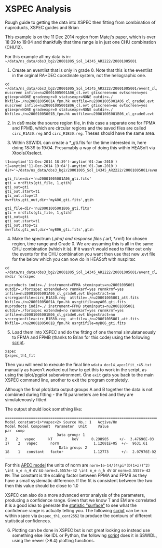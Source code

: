 # XSPEC Analysis

Rough guide to getting the data into XSPEC then fitting from combination of nuproducts, XSPEC guides and Brian

This example is on the 11 Dec 2014 region from Matej's paper, which is over 18:39 to 19:04 and thankfully that time range is in just one CHU combination (CHU12).

For this example all my data is in: `~/data/ns_data/obs3_bg2/20001005_Sol_14345_AR2222/20001005001`

1. Create an eventlist that is only in grade 0. Note that this is the eventlist in the orginal RA+DEC coordinate system, not the heliographic one. 

  ```
  cd ~/data/ns_data/obs3_bg2/20001005_Sol_14345_AR2222/20001005001/event_cl/
  nuscreen infile=nu20001005001A06_cl.evt gtiscreen=no evtscreen=yes gtiexpr=NONE gradeexpr=0 statusexpr=NONE outdir=./ hkfile=./nu20001005001A_fpm.hk outfile=nu20001005001A06_cl_grade0.evt
  nuscreen infile=nu20001005001B06_cl.evt gtiscreen=no evtscreen=yes gtiexpr=NONE gradeexpr=0 statusexpr=NONE outdir=./ hkfile=./nu20001005001B_fpm.hk outfile=nu20001005001B06_cl_grade0.evt
  ```

2. In ds9 make the source region file, in this case a separate one for FPMA and FPMB, which are circular regions and the saved files are called `circ_R1A30.reg` and `circ_R1B30.reg`. Theses should have the same area.

3. Within SSWIDL can create a *_gti.fits for the time interested in, here doing 18:39 to 19:04. Presumably a way of doing this within HEASoft via Xtools/Xselect.

  ```
  t1=anytim('11-Dec-2014 18:39')-anytim('01-Jan-2010')
  t2=anytim('11-Dec-2014 19:04')-anytim('01-Jan-2010')
  dir='~/data/ns_data/obs3_bg2/20001005_Sol_14345_AR2222/20001005001/event_cl/'
  
  gti_file=dir+'nu20001005001A06_gti.fits'
  gti = mrdfits(gti_file, 1,gtih)
  gti_out=gti
  gti_out.start=t1
  gti_out.stop=t2
  mwrfits,gti_out,dir+'myA06_gti.fits',gtih
  
  gti_file=dir+'nu20001005001B06_gti.fits'
  gti = mrdfits(gti_file, 1,gtih)
  gti_out=gti
  gti_out.start=t1
  gti_out.stop=t2
  mwrfits,gti_out,dir+'myB06_gti.fits',gtih
  ```

4. Make the spectrum (*.pha) and response files (*.arf, *.rmf) for chosen region, time range and Grade 0. We are assuming this is all in the same CHU combination (which it is). If it wasn't would need to filter out only the events for the CHU combination you want then use that new .evt file for the below which you can now do in HEASoft with nusplitsc

  ```
  cd ~/data/ns_data/obs3_bg2/20001005_Sol_14345_AR2222/20001005001/event_cl/
  mkdir forxspec
  
  nuproducts indir=./ instrument=FPMA steminputs=nu20001005001 outdir=./forxspec extended=no runmkarf=yes runmkrmf=yes infile=nu20001005001A06_cl_grade0.evt bkgextract=no srcregionfile=circ_R1A30.reg  attfile=./nu20001005001_att.fits hkfile=./nu20001005001A_fpm.hk usrgtifile=myA06_gti.fits
  nuproducts indir=./ instrument=FPMB steminputs=nu20001005001 outdir=./forxspec extended=no runmkarf=yes runmkrmf=yes infile=nu20001005001B06_cl_grade0.evt bkgextract=no srcregionfile=circ_R1B30.reg  attfile=./nu20001005001_att.fits hkfile=./nu20001005001B_fpm.hk usrgtifile=myB06_gti.fits
  ```

5. Load them into XSPEC and do the fitting of one thermal simulataneously to FPMA and FPMB (thanks to Brian for this code) using the following [script](https://github.com/ianan/nsigh_dec14/blob/master/xspec/xspec_th1_fit.xcm). 
	
  ```
  xspec
  @xspec_th1_fit
  ```
  
  Then you will need to execute the final line `wdata dec14_apec1fit_r45.txt` manually as haven't worked out how to get this to work in the script, as using the iplot/pgplot subenvironment. One `exit` gets you back to the main XSPEC command line, another to exit the program completely.
  
  Although the final plot/data output groups A and B together the data is not combined during fitting - the fit parameters are tied and they are simulatenously fitted.
  
  The output should look something like:
  ```
  ========================================================================
  Model constant<1>*vapec<2> Source No.: 1   Active/On
  Model Model Component  Parameter  Unit     Value
  par  comp
                          Data group: 1
  2    2   vapec      kT         keV      0.298905     +/-  3.47696E-03  
  17    2   vapec      norm                1.12081E+05  +/-  9631.61      
                           Data group: 2
  18    1   constant   factor              1.12773      +/-  2.07976E-02
  ________________________________________________________________________

  ```
  For this [APEC model](https://heasarc.gsfc.nasa.gov/xanadu/xspec/manual/XSmodelApec.html) the units of norm are `norm=1e-14/(4\pi*(D(1+z))^2) \int n_e n_H dV` so `norm=3.5557e-42 \int n_e n_h dV` or `norm=3.5557e-42 EM`. The constant is the scaling factor between FPMA and FPMB as they have a small systematic difference. If the fit is consistent between the two then this value should be close to 1.0
  
  XSPEC can also do a more advanced error analysis of the parameters, producing a confidence range. Given that we know T and EM are correlated it is a good idea to generate the [statistic "surface"](https://heasarc.gsfc.nasa.gov/xanadu/xspec/manual/XSsteppar.html) to see what the confidence range is actually telling you. The following [script](https://github.com/ianan/nsigh_dec14/blob/master/xspec/xspec_th1_cont2552.xcm) can be run within xspec via `@xspec_th1_cont2552` to produce the contours of different statistical confidences. 

6. Plotting can be done in XSPEC but is not great looking so instead use something else like IDL or Python, the following [script](https://github.com/ianan/nsigh_dec14/blob/master/xspec/plot_th1_xspec.pro) does it in SSWIDL, using the newer (>8.4) plotting functions. 

